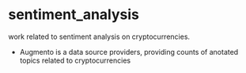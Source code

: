 # sentiment_analysis
work related to sentiment analysis on cryptocurrencies.
* Augmento is a data source providers, providing counts of anotated topics related to cryptocurrencies
